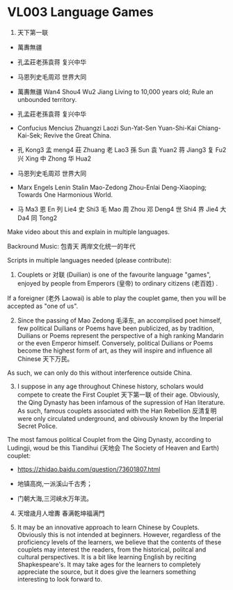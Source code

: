 # VL003 Language Games

1. 天下第一联

- 萬夀無疆
- 孔孟莊老孫袁蒋 复兴中华
- 马恩列史毛周邓 世界大同

- 萬夀無疆 Wan4 Shou4 Wu2 Jiang
Living to 10,000 years old; Rule an unbounded territory.

- 孔孟莊老孫袁蒋 复兴中华
- Confucius Mencius Zhuangzi Laozi Sun-Yat-Sen Yuan-Shi-Kai Chiang-Kai-Sek; Revive the Great China.
- 孔 Kong3 孟 meng4 莊 Zhuang 老 Lao3 孫 Sun 袁 Yuan2 蒋 Jiang3 复 Fu2 兴 Xing 中 Zhong 华 Hua2

- 马恩列史毛周邓 世界大同
- Marx Engels Lenin Stalin Mao-Zedong Zhou-Enlai Deng-Xiaoping; Towards One Harmonious World.
- 马 Ma3 恩 En 列 Lie4 史 Shi3 毛 Mao 周 Zhou 邓 Deng4  世 Shi4 界 Jie4 大 Da4 同 Tong2

Make video about this and explain in multiple languages.

Backround Music: 包青天 两岸文化统一的年代

Scripts in multiple languages needed (please contribute):

1. Couplets or 对联 (Duilian) is one of the favourite language "games", enjoyed by people from Emperors (皇帝) to ordinary citizens (老百姓) .

If a foreigner (老外 Laowai) is able to play the couplet game, then you will be accepted as "one of us".


2. Since the passing of Mao Zedong 毛泽东, an accomplised poet himself, few political Duilians or Poems have been publicized, as by tradition, Duilians or Poems represent the perspective of a high ranking Mandarin or the even Emperor himself. Conversely, political Duilians or Poems become the highest form of art, as they will inspire and influence all Chinese 天下万民。

As such, we can only do this without interference outside China.


3. I suppose in any age throughout Chinese history, scholars would compete to create the First Couplet 天下第一联 of their age. Obviously, the Qing Dynasty has been infamous of the supression of Han literature. As such, famous couplets associated with the Han Rebellion 反清复明 were only circulated underground, and obivously known by the Imperial Secret Police.

The most famous political Couplet from the Qing Dynasty, according to Ludingji, woud be this Tiandihui (天地会 The Society of Heaven and Earth) couplet:

- https://zhidao.baidu.com/question/73601807.html

- 地镇高岗,一派溪山千古秀；
- 门朝大海,三河峡水万年流。

4. 天增歳月人增夀 春满乾坤福满門

5. It may be an innovative approach to learn Chinese by Couplets. Obviously this is not intended at beginners. However, regardless of the proficiency levels of the learners, we believe that the contents of these couplets may interest the readers, from the historical, politcal and cultural perspectives. It is a bit like learning English by reciting Shapkespeare's. It may take ages for the learners to completely appreciate the source, but it does give the learners something interesting to look forward to.

